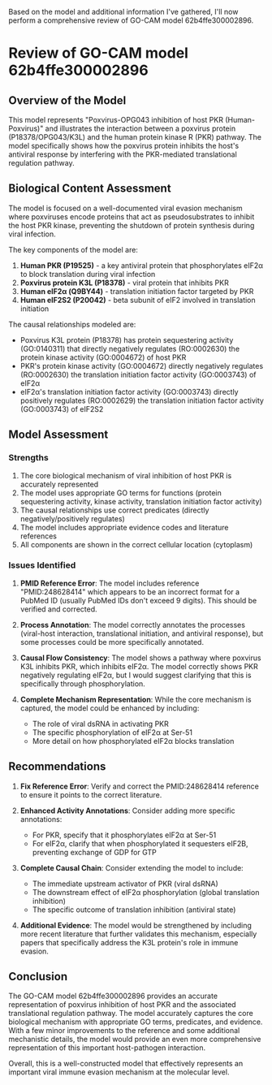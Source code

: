 Based on the model and additional information I've gathered, I'll now perform a comprehensive review of GO-CAM model 62b4ffe300002896.

# Review of GO-CAM model 62b4ffe300002896

## Overview of the Model

This model represents "Poxvirus-OPG043 inhibition of host PKR (Human-Poxvirus)" and illustrates the interaction between a poxvirus protein (P18378/OPG043/K3L) and the human protein kinase R (PKR) pathway. The model specifically shows how the poxvirus protein inhibits the host's antiviral response by interfering with the PKR-mediated translational regulation pathway.

## Biological Content Assessment

The model is focused on a well-documented viral evasion mechanism where poxviruses encode proteins that act as pseudosubstrates to inhibit the host PKR kinase, preventing the shutdown of protein synthesis during viral infection.

The key components of the model are:

1. **Human PKR (P19525)** - a key antiviral protein that phosphorylates eIF2α to block translation during viral infection
2. **Poxvirus protein K3L (P18378)** - viral protein that inhibits PKR
3. **Human eIF2α (Q9BY44)** - translation initiation factor targeted by PKR
4. **Human eIF2S2 (P20042)** - beta subunit of eIF2 involved in translation initiation

The causal relationships modeled are:
- Poxvirus K3L protein (P18378) has protein sequestering activity (GO:0140311) that directly negatively regulates (RO:0002630) the protein kinase activity (GO:0004672) of host PKR
- PKR's protein kinase activity (GO:0004672) directly negatively regulates (RO:0002630) the translation initiation factor activity (GO:0003743) of eIF2α
- eIF2α's translation initiation factor activity (GO:0003743) directly positively regulates (RO:0002629) the translation initiation factor activity (GO:0003743) of eIF2S2

## Model Assessment

### Strengths

1. The core biological mechanism of viral inhibition of host PKR is accurately represented
2. The model uses appropriate GO terms for functions (protein sequestering activity, kinase activity, translation initiation factor activity)
3. The causal relationships use correct predicates (directly negatively/positively regulates)
4. The model includes appropriate evidence codes and literature references
5. All components are shown in the correct cellular location (cytoplasm)

### Issues Identified

1. **PMID Reference Error**: The model includes reference "PMID:248628414" which appears to be an incorrect format for a PubMed ID (usually PubMed IDs don't exceed 9 digits). This should be verified and corrected.

2. **Process Annotation**: The model correctly annotates the processes (viral-host interaction, translational initiation, and antiviral response), but some processes could be more specifically annotated.

3. **Causal Flow Consistency**: The model shows a pathway where poxvirus K3L inhibits PKR, which inhibits eIF2α. The model correctly shows PKR negatively regulating eIF2α, but I would suggest clarifying that this is specifically through phosphorylation.

4. **Complete Mechanism Representation**: While the core mechanism is captured, the model could be enhanced by including:
   - The role of viral dsRNA in activating PKR
   - The specific phosphorylation of eIF2α at Ser-51
   - More detail on how phosphorylated eIF2α blocks translation

## Recommendations

1. **Fix Reference Error**: Verify and correct the PMID:248628414 reference to ensure it points to the correct literature.

2. **Enhanced Activity Annotations**: Consider adding more specific annotations:
   - For PKR, specify that it phosphorylates eIF2α at Ser-51
   - For eIF2α, clarify that when phosphorylated it sequesters eIF2B, preventing exchange of GDP for GTP

3. **Complete Causal Chain**: Consider extending the model to include:
   - The immediate upstream activator of PKR (viral dsRNA)
   - The downstream effect of eIF2α phosphorylation (global translation inhibition)
   - The specific outcome of translation inhibition (antiviral state)

4. **Additional Evidence**: The model would be strengthened by including more recent literature that further validates this mechanism, especially papers that specifically address the K3L protein's role in immune evasion.

## Conclusion

The GO-CAM model 62b4ffe300002896 provides an accurate representation of poxvirus inhibition of host PKR and the associated translational regulation pathway. The model accurately captures the core biological mechanism with appropriate GO terms, predicates, and evidence. With a few minor improvements to the reference and some additional mechanistic details, the model would provide an even more comprehensive representation of this important host-pathogen interaction.

Overall, this is a well-constructed model that effectively represents an important viral immune evasion mechanism at the molecular level.